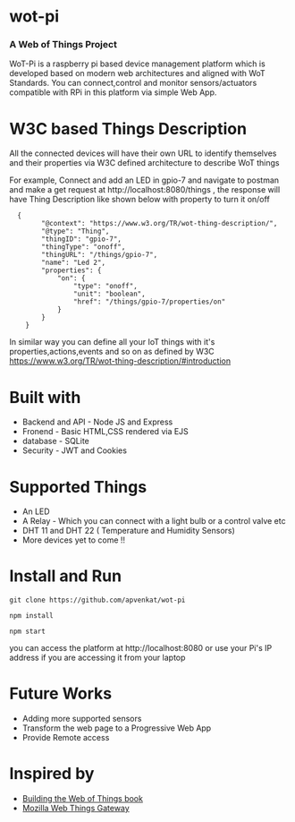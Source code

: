 # wot-pi
### A Web of Things Project 

WoT-Pi is a raspberry pi based device management platform which is developed based on modern web architectures and aligned with WoT 
Standards. You can connect,control and monitor sensors/actuators compatible with RPi in this platform via simple Web App.

# W3C based Things Description
All the connected devices will have their own URL to identify themselves and their properties via W3C defined architecture to describe WoT things 

For example, Connect and add an LED in gpio-7 and navigate to postman and make a get request at http://localhost:8080/things , the response will have Thing Description like shown below with property to turn it on/off

```
  {
        "@context": "https://www.w3.org/TR/wot-thing-description/",
        "@type": "Thing",
        "thingID": "gpio-7",
        "thingType": "onoff",
        "thingURL": "/things/gpio-7",
        "name": "Led 2",
        "properties": {
            "on": {
                "type": "onoff",
                "unit": "boolean",
                "href": "/things/gpio-7/properties/on"
            }
        }
    }
```
In similar way you can define all your IoT things with it's properties,actions,events and so on as defined by W3C https://www.w3.org/TR/wot-thing-description/#introduction

# Built with
* Backend and API - Node JS and Express
* Fronend - Basic HTML,CSS rendered via EJS
* database - SQLite
* Security - JWT and Cookies

# Supported Things
* An LED
* A Relay - Which you can connect with a light bulb or a control valve etc
* DHT 11 and DHT 22 ( Temperature and Humidity Sensors)
* More devices yet to come !!

# Install and Run
```
git clone https://github.com/apvenkat/wot-pi

npm install

npm start

```
you can access the platform at http://localhost:8080 or use your Pi's IP address if you are accessing it from your laptop

# Future Works
* Adding more supported sensors
* Transform the web page to a Progressive Web App
* Provide Remote access 

# Inspired by
* [Building the Web of Things book](https://webofthings.org/book/)
* [Mozilla Web Things Gateway](https://iot.mozilla.org/)
